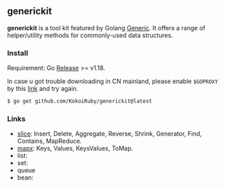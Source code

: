 ## generickit

**generickit** is a tool kit featured by Golang [Generic](https://go.dev/blog/intro-generics). It offers a range of helper/utility methods for commonly-used data structures.

### Install

Requirement: Go [Release](https://go.dev/dl/) >= v1.18.

In case u got trouble downloading in CN mainland, please enable `$GOPROXY` by this [link](https://goproxy.cn/) and try again.

```bash
$ go get github.com/KokoiRuby/generickit@latest
```

### Links

- [slice](https://github.com/KokoiRuby/generickit/tree/main/slice): Insert, Delete, Aggregate, Reverse, Shrink, Generator, Find, Contains, MapReduce.
- [mapx](https://github.com/KokoiRuby/generickit/tree/main/map): Keys, Values, KeysValues, ToMap.
- list: 
- set:
- queue
- bean: